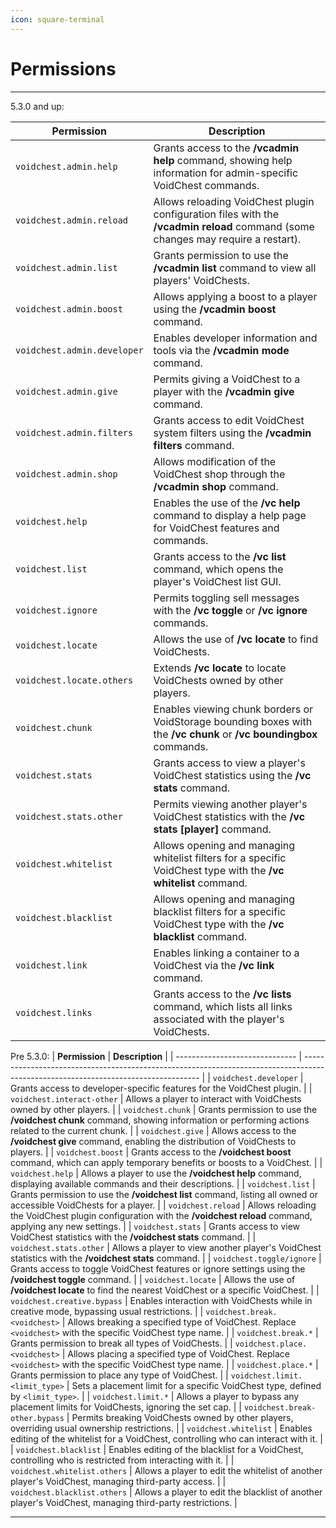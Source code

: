 ```yaml
---
icon: square-terminal
---
```


# Permissions

***
5.3.0 and up:

| **Permission**                   | **Description**                                                                                                                |
| -------------------------------- | ------------------------------------------------------------------------------------------------------------------------------ |
| `voidchest.admin.help`           | Grants access to the **/vcadmin help** command, showing help information for admin-specific VoidChest commands.                |
| `voidchest.admin.reload`         | Allows reloading VoidChest plugin configuration files with the **/vcadmin reload** command (some changes may require a restart).|
| `voidchest.admin.list`           | Grants permission to use the **/vcadmin list** command to view all players' VoidChests.                                        |
| `voidchest.admin.boost`          | Allows applying a boost to a player using the **/vcadmin boost** command.                                                      |
| `voidchest.admin.developer`      | Enables developer information and tools via the **/vcadmin mode** command.                                                     |
| `voidchest.admin.give`           | Permits giving a VoidChest to a player with the **/vcadmin give** command.                                                     |
| `voidchest.admin.filters`        | Grants access to edit VoidChest system filters using the **/vcadmin filters** command.                                         |
| `voidchest.admin.shop`           | Allows modification of the VoidChest shop through the **/vcadmin shop** command.                                               |
| `voidchest.help`                 | Enables the use of the **/vc help** command to display a help page for VoidChest features and commands.                        |
| `voidchest.list`                 | Grants access to the **/vc list** command, which opens the player's VoidChest list GUI.                                        |
| `voidchest.ignore`               | Permits toggling sell messages with the **/vc toggle** or **/vc ignore** commands.                                             |
| `voidchest.locate`               | Allows the use of **/vc locate** to find VoidChests.                                                                            |
| `voidchest.locate.others`        | Extends **/vc locate** to locate VoidChests owned by other players.                                                            |
| `voidchest.chunk`                | Enables viewing chunk borders or VoidStorage bounding boxes with the **/vc chunk** or **/vc boundingbox** commands.            |
| `voidchest.stats`                | Grants access to view a player's VoidChest statistics using the **/vc stats** command.                                         |
| `voidchest.stats.other`          | Permits viewing another player's VoidChest statistics with the **/vc stats [player]** command.                                 |
| `voidchest.whitelist`            | Allows opening and managing whitelist filters for a specific VoidChest type with the **/vc whitelist** command.                |
| `voidchest.blacklist`            | Allows opening and managing blacklist filters for a specific VoidChest type with the **/vc blacklist** command.                |
| `voidchest.link`                 | Enables linking a container to a VoidChest via the **/vc link** command.                                                       |
| `voidchest.links`                | Grants access to the **/vc lists** command, which lists all links associated with the player's VoidChests.                     |

Pre 5.3.0:
| **Permission**                 | **Description**                                                                                                                    |
| ------------------------------ | ---------------------------------------------------------------------------------------------------------------------------------- |
| `voidchest.developer`          | Grants access to developer-specific features for the VoidChest plugin.                                                             |
| `voidchest.interact-other`     | Allows a player to interact with VoidChests owned by other players.                                                                |
| `voidchest.chunk`              | Grants permission to use the **/voidchest chunk** command, showing information or performing actions related to the current chunk. |
| `voidchest.give`               | Allows access to the **/voidchest give** command, enabling the distribution of VoidChests to players.                              |
| `voidchest.boost`              | Grants access to the **/voidchest boost** command, which can apply temporary benefits or boosts to a VoidChest.                    |
| `voidchest.help`               | Allows a player to use the **/voidchest help** command, displaying available commands and their descriptions.                      |
| `voidchest.list`               | Grants permission to use the **/voidchest list** command, listing all owned or accessible VoidChests for a player.                 |
| `voidchest.reload`             | Allows reloading the VoidChest plugin configuration with the **/voidchest reload** command, applying any new settings.             |
| `voidchest.stats`              | Grants access to view VoidChest statistics with the **/voidchest stats** command.                                                  |
| `voidchest.stats.other`        | Allows a player to view another player's VoidChest statistics with the **/voidchest stats** command.                               |
| `voidchest.toggle/ignore`      | Grants access to toggle VoidChest features or ignore settings using the **/voidchest toggle** command.                             |
| `voidchest.locate`             | Allows the use of **/voidchest locate** to find the nearest VoidChest or a specific VoidChest.                                     |
| `voidchest.creative.bypass`    | Enables interaction with VoidChests while in creative mode, bypassing usual restrictions.                                          |
| `voidchest.break.<voidchest>`  | Allows breaking a specified type of VoidChest. Replace `<voidchest>` with the specific VoidChest type name.                        |
| `voidchest.break.*`            | Grants permission to break all types of VoidChests.                                                                                |
| `voidchest.place.<voidchest>`  | Allows placing a specified type of VoidChest. Replace `<voidchest>` with the specific VoidChest type name.                         |
| `voidchest.place.*`            | Grants permission to place any type of VoidChest.                                                                                  |
| `voidchest.limit.<limit_type>` | Sets a placement limit for a specific VoidChest type, defined by `<limit_type>`.                                                   |
| `voidchest.limit.*`            | Allows a player to bypass any placement limits for VoidChests, ignoring the set cap.                                               |
| `voidchest.break-other.bypass` | Permits breaking VoidChests owned by other players, overriding usual ownership restrictions.                                       |
| `voidchest.whitelist`          | Enables editing of the whitelist for a VoidChest, controlling who can interact with it.                                            |
| `voidchest.blacklist`          | Enables editing of the blacklist for a VoidChest, controlling who is restricted from interacting with it.                          |
| `voidchest.whitelist.others`   | Allows a player to edit the whitelist of another player's VoidChest, managing third-party access.                                  |
| `voidchest.blacklist.others`   | Allows a player to edit the blacklist of another player's VoidChest, managing third-party restrictions.                            |

***
